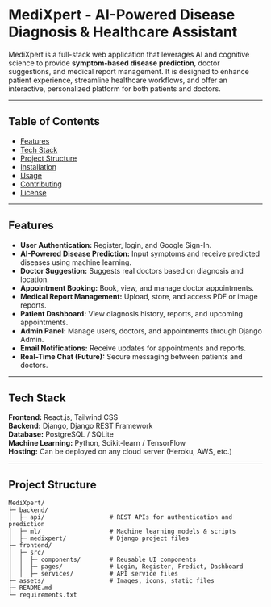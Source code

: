 # MediXpert - AI-Powered Disease Diagnosis & Healthcare Assistant


MediXpert is a full-stack web application that leverages AI and cognitive science to provide **symptom-based disease prediction**, doctor suggestions, and medical report management. It is designed to enhance patient experience, streamline healthcare workflows, and offer an interactive, personalized platform for both patients and doctors.

---

## Table of Contents

- [Features](#features)  
- [Tech Stack](#tech-stack)  
- [Project Structure](#project-structure)  
- [Installation](#installation)  
- [Usage](#usage)  
- [Contributing](#contributing)  
- [License](#license)  

---

## Features

- **User Authentication:** Register, login, and Google Sign-In.  
- **AI-Powered Disease Prediction:** Input symptoms and receive predicted diseases using machine learning.  
- **Doctor Suggestion:** Suggests real doctors based on diagnosis and location.  
- **Appointment Booking:** Book, view, and manage doctor appointments.  
- **Medical Report Management:** Upload, store, and access PDF or image reports.  
- **Patient Dashboard:** View diagnosis history, reports, and upcoming appointments.  
- **Admin Panel:** Manage users, doctors, and appointments through Django Admin.  
- **Email Notifications:** Receive updates for appointments and reports.  
- **Real-Time Chat (Future):** Secure messaging between patients and doctors.  

---

## Tech Stack

**Frontend:** React.js, Tailwind CSS  
**Backend:** Django, Django REST Framework  
**Database:** PostgreSQL / SQLite  
**Machine Learning:** Python, Scikit-learn / TensorFlow  
**Hosting:** Can be deployed on any cloud server (Heroku, AWS, etc.)  

---

## Project Structure

```text
MediXpert/
├─ backend/
│  ├─ api/                  # REST APIs for authentication and prediction
│  ├─ ml/                   # Machine learning models & scripts
│  ├─ medixpert/            # Django project files
├─ frontend/
│  ├─ src/
│  │  ├─ components/        # Reusable UI components
│  │  ├─ pages/             # Login, Register, Predict, Dashboard
│  │  ├─ services/          # API service files
├─ assets/                  # Images, icons, static files
├─ README.md
└─ requirements.txt
